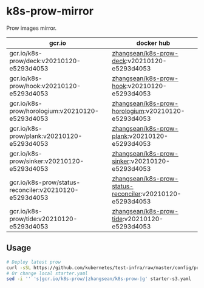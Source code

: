 # k8s-prow-mirror

Prow images mirror.

gcr.io | docker hub
---|---
gcr.io/k8s-prow/deck:v20210120-e5293d4053 | [zhangsean/k8s-prow-deck](https://hub.docker.com/r/zhangsean/k8s-prow-deck):v20210120-e5293d4053
gcr.io/k8s-prow/hook:v20210120-e5293d4053 | [zhangsean/k8s-prow-hook](https://hub.docker.com/r/zhangsean/k8s-prow-hook):v20210120-e5293d4053
gcr.io/k8s-prow/horologium:v20210120-e5293d4053 | [zhangsean/k8s-prow-horologium](https://hub.docker.com/r/zhangsean/k8s-prow-horologium):v20210120-e5293d4053
gcr.io/k8s-prow/plank:v20210120-e5293d4053 | [zhangsean/k8s-prow-plank](https://hub.docker.com/r/zhangsean/k8s-prow-plank):v20210120-e5293d4053
gcr.io/k8s-prow/sinker:v20210120-e5293d4053 | [zhangsean/k8s-prow-sinker](https://hub.docker.com/r/zhangsean/k8s-prow-sinker):v20210120-e5293d4053
gcr.io/k8s-prow/status-reconciler:v20210120-e5293d4053 | [zhangsean/k8s-prow-status-reconciler](https://hub.docker.com/r/zhangsean/k8s-prow-status-reconciler):v20210120-e5293d4053
gcr.io/k8s-prow/tide:v20210120-e5293d4053 | [zhangsean/k8s-prow-tide](https://hub.docker.com/r/zhangsean/k8s-prow-tide):v20210120-e5293d4053

## Usage

```bash
# Deploy latest prow
curl -sSL https://github.com/kubernetes/test-infra/raw/master/config/prow/cluster/starter-s3.yaml | sed 's|gcr.io/k8s-prow/|zhangsean/k8s-prow-|g' | kubectl apply -f -
# Or change local starter.yaml
sed -i '' 's|gcr.io/k8s-prow/|zhangsean/k8s-prow-|g' starter-s3.yaml
```
